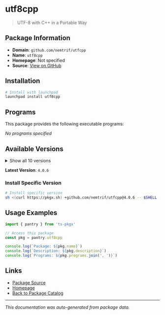 # utf8cpp

> UTF-8 with C++ in a Portable Way

## Package Information

- **Domain**: `github.com/nemtrif/utfcpp`
- **Name**: `utf8cpp`
- **Homepage**: Not specified
- **Source**: [View on GitHub](https://github.com/pkgxdev/pantry/tree/main/projects/github.com/nemtrif/utfcpp/package.yml)

## Installation

```bash
# Install with launchpad
launchpad install utf8cpp
```

## Programs

This package provides the following executable programs:

*No programs specified*

## Available Versions

<details>
<summary>Show all 10 versions</summary>

- `4.0.6`, `4.0.5`, `4.0.4`, `4.0.3`, `4.0.2`
- `4.0.1`, `4.0.0`, `3.2.5`, `3.2.4`, `3.2.3`

</details>

**Latest Version**: `4.0.6`

### Install Specific Version

```bash
# Install specific version
sh <(curl https://pkgx.sh) +github.com/nemtrif/utfcpp@4.0.6 -- $SHELL -i
```

## Usage Examples

```typescript
import { pantry } from 'ts-pkgx'

// Access this package
const pkg = pantry.utf8cpp

console.log(`Package: ${pkg.name}`)
console.log(`Description: ${pkg.description}`)
console.log(`Programs: ${pkg.programs.join(', ')}`)
```

## Links

- [Package Source](https://github.com/pkgxdev/pantry/tree/main/projects/github.com/nemtrif/utfcpp/package.yml)
- [Homepage](#)
- [Back to Package Catalog](../../../package-catalog.md)

---

*This documentation was auto-generated from package data.*
